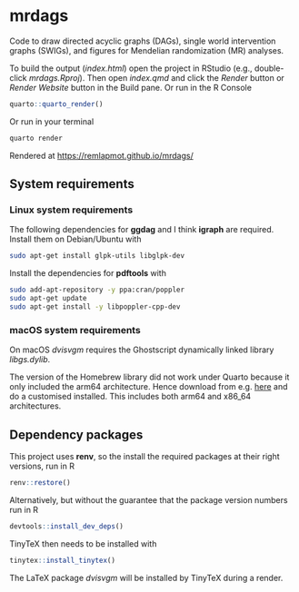 # mrdags

Code to draw directed acyclic graphs (DAGs), single world intervention graphs (SWIGs), and figures for Mendelian randomization (MR) analyses.

To build the output (*index.html*) open the project in RStudio (e.g., double-click *mrdags.Rproj*). Then open *index.qmd* and click the *Render* button or *Render Website* button in the Build pane. Or run in the R Console
```r
quarto::quarto_render()
```

Or run in your terminal
```bash
quarto render
```

Rendered at https://remlapmot.github.io/mrdags/

## System requirements

### Linux system requirements

The following dependencies for **ggdag** and I think **igraph** are required. Install them on Debian/Ubuntu with  
```bash
sudo apt-get install glpk-utils libglpk-dev
```

Install the dependencies for **pdftools** with
```bash
sudo add-apt-repository -y ppa:cran/poppler
sudo apt-get update
sudo apt-get install -y libpoppler-cpp-dev
```

### macOS system requirements

On macOS *dvisvgm* requires the Ghostscript dynamically linked library *libgs.dylib*.

The version of the Homebrew library did not work under Quarto because it only included the arm64 architecture.
Hence download from e.g. [here](https://pages.uoregon.edu/koch/) and do a customised installed.
This includes both arm64 and x86_64 architectures.

## Dependency packages

This project uses **renv**, so the install the required packages at their right versions, run in R
```r
renv::restore()
```

Alternatively, but without the guarantee that the package version numbers run in R
```r
devtools::install_dev_deps()
```

TinyTeX then needs to be installed with
```r
tinytex::install_tinytex()
```

The LaTeX package *dvisvgm* will be installed by TinyTeX during a render.
